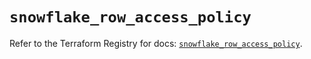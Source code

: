 # `snowflake_row_access_policy`

Refer to the Terraform Registry for docs: [`snowflake_row_access_policy`](https://registry.terraform.io/providers/snowflake-labs/snowflake/0.93.0/docs/resources/row_access_policy).
